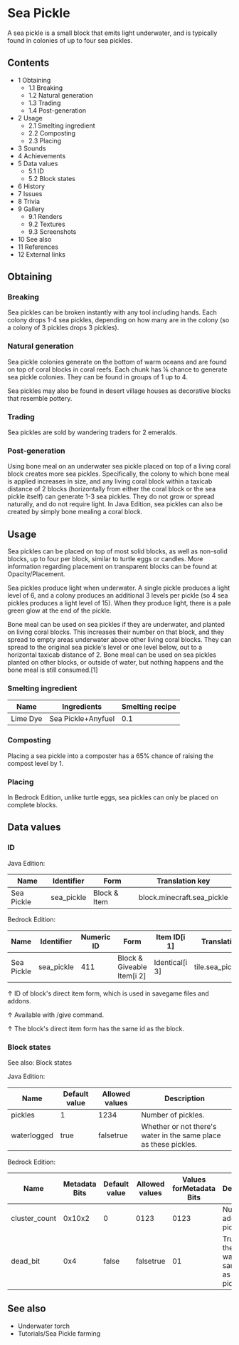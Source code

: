 # Sea Pickle
A sea pickle is a small block that emits light underwater, and is typically found in colonies of up to four sea pickles.

## Contents
- 1 Obtaining
	- 1.1 Breaking
	- 1.2 Natural generation
	- 1.3 Trading
	- 1.4 Post-generation
- 2 Usage
	- 2.1 Smelting ingredient
	- 2.2 Composting
	- 2.3 Placing
- 3 Sounds
- 4 Achievements
- 5 Data values
	- 5.1 ID
	- 5.2 Block states
- 6 History
- 7 Issues
- 8 Trivia
- 9 Gallery
	- 9.1 Renders
	- 9.2 Textures
	- 9.3 Screenshots
- 10 See also
- 11 References
- 12 External links

## Obtaining
### Breaking
Sea pickles can be broken instantly with any tool including hands. Each colony drops 1-4 sea pickles, depending on how many are in the colony (so a colony of 3 pickles drops 3 pickles).

### Natural generation
Sea pickle colonies generate on the bottom of warm oceans and are found on top of coral blocks in coral reefs. Each chunk has 1⁄6 chance to generate sea pickle colonies. They can be found in groups of 1 up to 4.

Sea pickles may also be found in desert village houses as decorative blocks that resemble pottery.


### Trading
Sea pickles are sold by wandering traders for 2 emeralds.

### Post-generation
Using bone meal on an underwater sea pickle placed on top of a living coral block creates more sea pickles. Specifically, the colony to which bone meal is applied increases in size, and any living coral block within a taxicab distance of 2 blocks (horizontally from either the coral block or the sea pickle itself) can generate 1-3 sea pickles. They do not grow or spread naturally, and do not require light. In Java Edition, sea pickles can also be created by simply bone mealing a coral block.

## Usage
Sea pickles can be placed on top of most solid blocks, as well as non-solid blocks, up to four per block, similar to turtle eggs or candles. More information regarding placement on transparent blocks can be found at Opacity/Placement. 

Sea pickles produce light when underwater. A single pickle produces a light level of 6, and a colony produces an additional 3 levels per pickle (so 4 sea pickles produces a light level of 15). When they produce light, there is a pale green glow at the end of the pickle.

Bone meal can be used on sea pickles if they are underwater, and planted on living coral blocks. This increases their number on that block, and they spread to empty areas underwater above other living coral blocks. They can spread to the original sea pickle's level or one level below, out to a horizontal taxicab distance of 2. Bone meal can be used on sea pickles planted on other blocks, or outside of water, but nothing happens and the bone meal is still consumed.[1]

### Smelting ingredient
| Name     | Ingredients        | Smelting recipe |
|----------|--------------------|-----------------|
| Lime Dye | Sea Pickle+Anyfuel | 0.1             |

### Composting
Placing a sea pickle into a composter has a 65% chance of raising the compost level by 1.

### Placing
In Bedrock Edition, unlike turtle eggs, sea pickles can only be placed on complete blocks.

## Data values
### ID
Java Edition:

| Name       | Identifier | Form         | Translation key            |
|------------|------------|--------------|----------------------------|
| Sea Pickle | sea_pickle | Block & Item | block.minecraft.sea_pickle |

Bedrock Edition:

| Name       | Identifier | Numeric ID | Form                       | Item ID[i 1]   | Translation key      |
|------------|------------|------------|----------------------------|----------------|----------------------|
| Sea Pickle | sea_pickle | 411        | Block & Giveable Item[i 2] | Identical[i 3] | tile.sea_pickle.name |


↑ ID of block's direct item form, which is used in savegame files and addons.

↑ Available with /give command.

↑ The block's direct item form has the same id as the block.


### Block states
See also: Block states

Java Edition:

| Name        | Default value | Allowed values | Description                                                      |
|-------------|---------------|----------------|------------------------------------------------------------------|
| pickles     | 1             | 1234           | Number of pickles.                                               |
| waterlogged | true          | falsetrue      | Whether or not there's water in the same place as these pickles. |

Bedrock Edition:

| Name          | Metadata Bits | Default value | Allowed values | Values forMetadata Bits | Description                                                  |
|---------------|---------------|---------------|----------------|-------------------------|--------------------------------------------------------------|
| cluster_count | 0x10x2        | 0             | 0123           | 0123                    | Number of additional pickles.                                |
| dead_bit      | 0x4           | false         | falsetrue      | 01                      | True if there's no water in the same place as these pickles. |

## See also
- Underwater torch
- Tutorials/Sea Pickle farming



